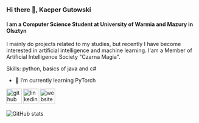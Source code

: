 ### Hi there 👋, Kacper Gutowski
#### I am a Computer Science Student at University of Warmia and Mazury in Olsztyn
I mainly do projects related to my studies, but recently I have become interested in artificial intelligence and machine learning. I'am a Member of Artificial Intelligence Society  "Czarna Magia".

Skills: python, basics of java and c#

- 🌱 I’m currently learning PyTorch 


[<img src='https://cdn.jsdelivr.net/npm/simple-icons@3.0.1/icons/github.svg' alt='github' height='40'>](https://github.com/Perunio)  [<img src='https://cdn.jsdelivr.net/npm/simple-icons@3.0.1/icons/linkedin.svg' alt='linkedin' height='40'>](https://www.linkedin.com/in/https://www.linkedin.com/in/kacper-gutowski-aa03062a4/?originalSubdomain=pl/)  [<img src='https://cdn.jsdelivr.net/npm/simple-icons@3.0.1/icons/icloud.svg' alt='website' height='40'>](https://www.linkedin.com/company/czarna-magia-student-artificial-inteligence-society/mycompany/)  

![GitHub stats](https://github-readme-stats.vercel.app/api?username=Perunio&show_icons=true)  

